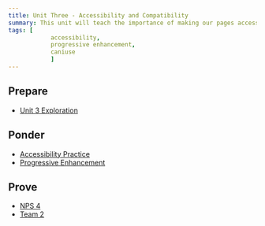 ```yaml
---
title: Unit Three - Accessibility and Compatibility
summary: This unit will teach the importance of making our pages accessible along with methods to do so. We will also introduce the concept of Progressive Enhancement.
tags: [
		 	accessibility,
			progressive enhancement,
			caniuse
			]
---
```


## Prepare

- [Unit 3 Exploration](../../prepare/unit3)

## Ponder

- [Accessibility Practice](https://wdd131.netlify.app/ponder/accessibility-practice)
- [Progressive Enhancement](https://byui-cit.github.io/learning-modules/modules/design/progressive-enhancement/ponder1/)
<!-- - [Practice with Array Methods](https://byui-cit.github.io/learning-modules/modules/js/array-methods/ponder1/)
- [Practice with Functions](https://byui-cit.github.io/learning-modules/modules/js/organizing-functions/ponder1/) -->

## Prove

- [NPS 4](../../prove/nps-4)
- [Team 2](../../prove/team-2)
